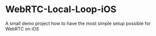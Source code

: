 # WebRTC-Local-Loop-iOS
A small demo project how to have the most simple setup possible for WebRTC on iOS
